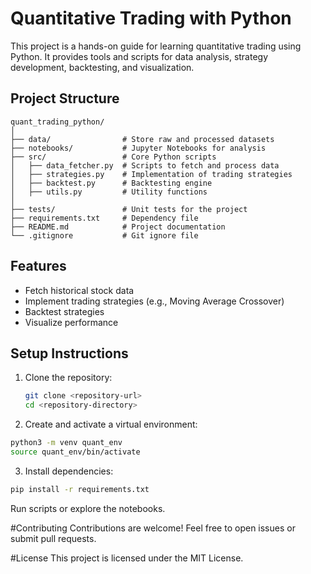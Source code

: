 # Quantitative Trading with Python

This project is a hands-on guide for learning quantitative trading using Python. It provides tools and scripts for data analysis, strategy development, backtesting, and visualization.

## Project Structure
```
quant_trading_python/
│
├── data/                # Store raw and processed datasets
├── notebooks/           # Jupyter Notebooks for analysis
├── src/                 # Core Python scripts
│   ├── data_fetcher.py  # Scripts to fetch and process data
│   ├── strategies.py    # Implementation of trading strategies
│   ├── backtest.py      # Backtesting engine
│   ├── utils.py         # Utility functions
│
├── tests/               # Unit tests for the project
├── requirements.txt     # Dependency file
├── README.md            # Project documentation
└── .gitignore           # Git ignore file
```

## Features
- Fetch historical stock data
- Implement trading strategies (e.g., Moving Average Crossover)
- Backtest strategies
- Visualize performance

## Setup Instructions
1. Clone the repository:
   ```bash
   git clone <repository-url>
   cd <repository-directory>
    ```
2. Create and activate a virtual environment:
```bash     
python3 -m venv quant_env
source quant_env/bin/activate
```
3. Install dependencies:
```bash 
pip install -r requirements.txt
```
Run scripts or explore the notebooks.

#Contributing
Contributions are welcome! Feel free to open issues or submit pull requests.

#License
This project is licensed under the MIT License.